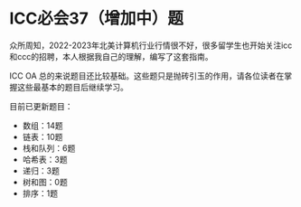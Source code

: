 # ICC必会37（增加中）题
众所周知，2022-2023年北美计算机行业行情很不好，很多留学生也开始关注icc和ccc的招聘，本人根据我自己的理解，编写了这套指南。

ICC OA 总的来说题目还比较基础。这些题只是抛砖引玉的作用，请各位读者在掌握这些最基本的题目后继续学习。

目前已更新题目：
- 数组：14题
- 链表：10题
- 栈和队列：6题
- 哈希表：3题
- 递归：3题
- 树和图：0题
- 排序：1题
